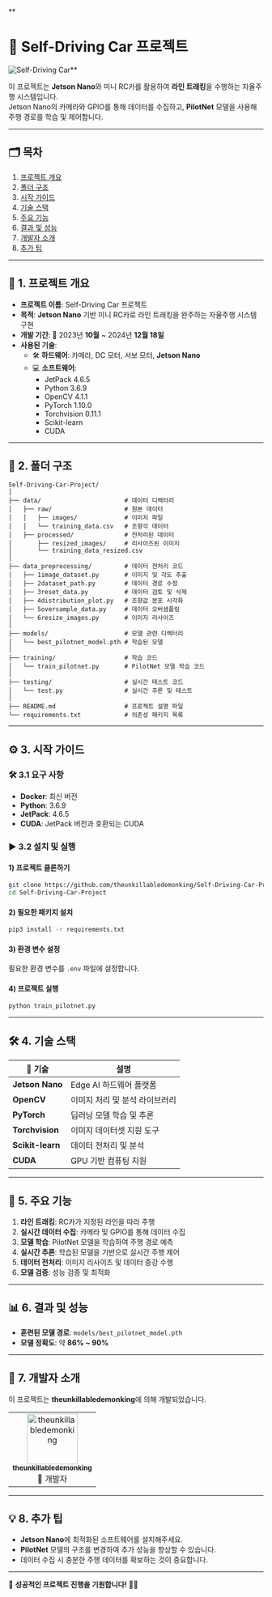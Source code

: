**
# 🚗 **Self-Driving Car 프로젝트**

![Self-Driving Car](https://www.link-to-your-image.com/car-image.png)**

이 프로젝트는 **Jetson Nano**와 미니 RC카를 활용하여 **라인 트래킹**을 수행하는 자율주행 시스템입니다.  
Jetson Nano의 카메라와 GPIO를 통해 데이터를 수집하고, **PilotNet** 모델을 사용해 주행 경로를 학습 및 제어합니다.

---

## 🗂️ **목차**

1. [프로젝트 개요](#1-프로젝트-개요)  
2. [폴더 구조](#2-폴더-구조)  
3. [시작 가이드](#3-시작-가이드)  
4. [기술 스택](#4-기술-스택)  
5. [주요 기능](#5-주요-기능)  
6. [결과 및 성능](#6-결과-및-성능)  
7. [개발자 소개](#7-개발자-소개)  
8. [추가 팁](#8-추가-팁)  

---

## 🚀 **1. 프로젝트 개요**

- **프로젝트 이름**: Self-Driving Car 프로젝트  
- **목적**: **Jetson Nano** 기반 미니 RC카로 라인 트래킹을 완주하는 자율주행 시스템 구현  
- **개발 기간**: 📅 2023년 **10월** ~ 2024년 **12월 18일**  
- **사용된 기술**:
  - 🛠️ **하드웨어**: 카메라, DC 모터, 서보 모터, **Jetson Nano**  
  - 💻 **소프트웨어**:  
    - JetPack 4.6.5  
    - Python 3.6.9  
    - OpenCV 4.1.1  
    - PyTorch 1.10.0  
    - Torchvision 0.11.1  
    - Scikit-learn  
    - CUDA  

---

## 📁 **2. 폴더 구조**

```plaintext
Self-Driving-Car-Project/
│
├── data/                       # 데이터 디렉터리
│   ├── raw/                    # 원본 데이터
│   │   ├── images/             # 이미지 파일
│   │   └── training_data.csv   # 조향각 데이터
│   ├── processed/              # 전처리된 데이터
│       ├── resized_images/     # 리사이즈된 이미지
│       └── training_data_resized.csv
│
├── data_preprocessing/         # 데이터 전처리 코드
│   ├── 1image_dataset.py       # 이미지 및 각도 추출
│   ├── 2dataset_path.py        # 데이터 경로 수정
│   ├── 3reset_data.py          # 데이터 검토 및 삭제
│   ├── 4distribution_plot.py   # 조향값 분포 시각화
│   ├── 5oversample_data.py     # 데이터 오버샘플링
│   └── 6resize_images.py       # 이미지 리사이즈
│
├── models/                     # 모델 관련 디렉터리
│   └── best_pilotnet_model.pth # 학습된 모델
│
├── training/                   # 학습 코드
│   └── train_pilotnet.py       # PilotNet 모델 학습 코드
│
├── testing/                    # 실시간 테스트 코드
│   └── test.py                 # 실시간 추론 및 테스트
│
├── README.md                   # 프로젝트 설명 파일
└── requirements.txt            # 의존성 패키지 목록
```

---

## ⚙️ **3. 시작 가이드**

### 🛠️ **3.1 요구 사항**

- **Docker**: 최신 버전  
- **Python**: 3.6.9  
- **JetPack**: 4.6.5  
- **CUDA**: JetPack 버전과 호환되는 CUDA  

### ▶️ **3.2 설치 및 실행**

#### **1) 프로젝트 클론하기**

```bash
git clone https://github.com/theunkillabledemonking/Self-Driving-Car-Project.git
cd Self-Driving-Car-Project
```

#### **2) 필요한 패키지 설치**

```bash
pip3 install -r requirements.txt
```

#### **3) 환경 변수 설정**

필요한 환경 변수를 `.env` 파일에 설정합니다.

#### **4) 프로젝트 실행**

```bash
python train_pilotnet.py
```

---

## 🛠️ **4. 기술 스택**

| 🚀 **기술**       | **설명**                        |
|------------------|--------------------------------|
| **Jetson Nano**  | Edge AI 하드웨어 플랫폼          |
| **OpenCV**       | 이미지 처리 및 분석 라이브러리    |
| **PyTorch**      | 딥러닝 모델 학습 및 추론        |
| **Torchvision**  | 이미지 데이터셋 지원 도구       |
| **Scikit-learn** | 데이터 전처리 및 분석            |
| **CUDA**         | GPU 기반 컴퓨팅 지원            |

---

## 🌟 **5. 주요 기능**

1. **라인 트래킹**: RC카가 지정된 라인을 따라 주행  
2. **실시간 데이터 수집**: 카메라 및 GPIO를 통해 데이터 수집  
3. **모델 학습**: PilotNet 모델을 학습하여 주행 경로 예측  
4. **실시간 추론**: 학습된 모델을 기반으로 실시간 주행 제어  
5. **데이터 전처리**: 이미지 리사이즈 및 데이터 증강 수행  
6. **모델 검증**: 성능 검증 및 최적화  

---

## 📊 **6. 결과 및 성능**

- **훈련된 모델 경로**: `models/best_pilotnet_model.pth`  
- **모델 정확도**: 약 **86% ~ 90%**  

---

## 👤 **7. 개발자 소개**

이 프로젝트는 **theunkillabledemonking**에 의해 개발되었습니다.  

<table>
  <tr>
    <td align="center">
      <a href="https://github.com/theunkillabledemonking">
        <img src="https://avatars.githubusercontent.com/u/166793267?v=4" width="100px;" alt="theunkillabledemonking"/>
        <br />
        <sub><b>theunkillabledemonking</b></sub>
      </a>
      <br />
      🚗 개발자
    </td>
  </tr>
</table>

---

## 💡 **8. 추가 팁**

- **Jetson Nano**에 최적화된 소프트웨어를 설치해주세요.
- **PilotNet** 모델의 구조를 변경하여 추가 성능을 향상할 수 있습니다.  
- 데이터 수집 시 충분한 주행 데이터를 확보하는 것이 중요합니다.

---

🚀 **성공적인 프로젝트 진행을 기원합니다!** 🚗💨
